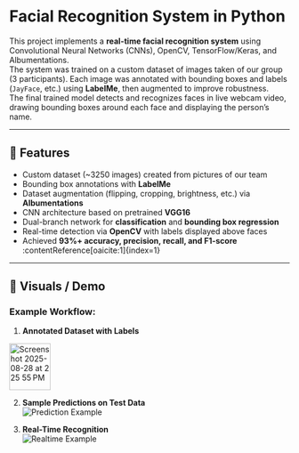 # Facial Recognition System in Python

This project implements a **real-time facial recognition system** using Convolutional Neural Networks (CNNs), OpenCV, TensorFlow/Keras, and Albumentations.  
The system was trained on a custom dataset of images taken of our group (3 participants). Each image was annotated with bounding boxes and labels (`JayFace`, etc.) using **LabelMe**, then augmented to improve robustness.  
The final trained model detects and recognizes faces in live webcam video, drawing bounding boxes around each face and displaying the person’s name.

---

## 🚀 Features
- Custom dataset (~3250 images) created from pictures of our team  
- Bounding box annotations with **LabelMe**  
- Dataset augmentation (flipping, cropping, brightness, etc.) via **Albumentations**  
- CNN architecture based on pretrained **VGG16**  
- Dual-branch network for **classification** and **bounding box regression**  
- Real-time detection via **OpenCV** with labels displayed above faces  
- Achieved **93%+ accuracy, precision, recall, and F1-score** :contentReference[oaicite:1]{index=1}

---

## 📸 Visuals / Demo
### Example Workflow:
1. **Annotated Dataset with Labels**  
   
<img width="74" height="84" alt="Screenshot 2025-08-28 at 2 25 55 PM" src="https://github.com/user-attachments/assets/ed16011a-e33d-4ef9-b45b-9297c9dc3184" />


2. **Sample Predictions on Test Data**  
   ![Prediction Example](docs/prediction_example.png)

3. **Real-Time Recognition**  
   ![Realtime Example](docs/realtime_example.png)
